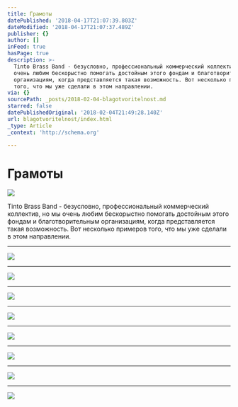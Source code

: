 ```yaml
---
title: Грамоты
datePublished: '2018-04-17T21:07:39.803Z'
dateModified: '2018-04-17T21:07:37.489Z'
publisher: {}
author: []
inFeed: true
hasPage: true
description: >-
  Tinto Brass Band - безусловно, профессиональный коммерческий коллектив, но мы
  очень любим бескорыстно помогать достойным этого фондам и благотворительным
  организациям, когда представляется такая возможность. Вот несколько примеров
  того, что мы уже сделали в этом направлении.
via: {}
sourcePath: _posts/2018-02-04-blagotvoritelnost.md
starred: false
datePublishedOriginal: '2018-02-04T21:49:28.140Z'
url: blagotvoritelnost/index.html
_type: Article
_context: 'http://schema.org'

---
```

# Грамоты
![](https://the-grid-user-content.s3-us-west-2.amazonaws.com/0b8f279b-f83e-4bbd-8872-f63f2fd927f2.jpg)

Tinto Brass Band - безусловно, профессиональный коммерческий коллектив, но мы очень любим бескорыстно помогать достойным этого фондам и благотворительным организациям, когда представляется такая возможность. Вот несколько примеров того, что мы уже сделали в этом направлении.

---

![](https://the-grid-user-content.s3-us-west-2.amazonaws.com/c20f6d1b-4eeb-4599-9a5b-ec2e4954ac12.jpg)

---

![](https://the-grid-user-content.s3-us-west-2.amazonaws.com/f83998ba-65af-4d03-acf2-6ec4ca5f46a1.jpg)

---

![](https://the-grid-user-content.s3-us-west-2.amazonaws.com/9f19c769-b839-4c65-960e-a3419048b004.jpg)

---

![](https://the-grid-user-content.s3-us-west-2.amazonaws.com/1d19165a-5df3-4792-87e4-6a7d5a48338a.jpg)

---

![](https://s3-us-west-2.amazonaws.com/the-grid-img/p/a52af86def93e2aab79f8434a07125173f3b921c.jpg)

---

![](https://the-grid-user-content.s3-us-west-2.amazonaws.com/cb30f1fb-a1ee-4e13-be82-113d7def3ca4.jpg)

---

![](https://the-grid-user-content.s3-us-west-2.amazonaws.com/994577d9-625a-4447-ba36-b1951518c9cd.jpg)

---

![](https://the-grid-user-content.s3-us-west-2.amazonaws.com/a51e4cbb-064a-4cc7-b9e8-b029422d8528.jpg)